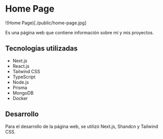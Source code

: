 #  Home Page

!(Home Page)[./public/home-page.jpg]

Es una página web que contiene información sobre mí y mis proyectos.

## Tecnologías utilizadas

-   Next.js
-   React.js
-   Tailwind CSS
-   TypeScript
-   Node.js
-   Prisma
-   MongoDB
-   Docker

## Desarrollo

Para el desarrollo de la página web, se utilizó Next.js, Shandcn y Tailwind CSS.
